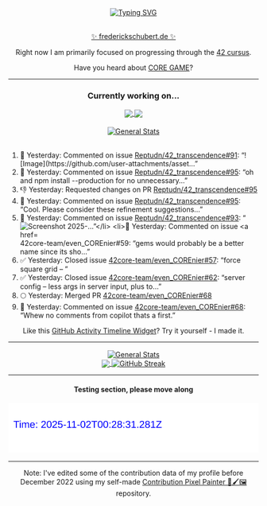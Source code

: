 <div align="center">
	<a href="https://git.io/typing-svg"><img src="https://readme-typing-svg.demolab.com?font=Fira+Code&size=30&pause=1000&color=70A5FD&background=1A1B27&center=true&vCenter=true&repeat=false&random=false&width=550&lines=%F0%9F%91%8B+Hello+World!+I'm+Freddy!+%F0%9F%96%96" alt="Typing SVG" /></a>
</div>
<br>
<div align="center">
	<p></p><a href="https://frederickschubert.de">✨ frederickschubert.de ✨</a></p>
	<p>Right now I am primarily focused on progressing through the <a href="https://github.com/FreddyMSchubert/42_cursus">42 cursus</a>.</p>
	<p>Have you heard about <a href="https://coregame.de/">CORE GAME</a>?</p>
</div>

<hr>

<div align="center">

### Currently working on...

<!-- [![current_repo](https://github-readme-stats.vercel.app/api/pin/?username=FreddyMSchubert&repo=Crafty_Concoctions&theme=tokyonight)](https://github.com/FreddyMSchubert/Crafty_Concoctions) -->

<div align="center">
	<a href="https://github.com/Reptudn/42_transcendence" target="_blank">
		<img align="center" src="https://github-readme-stats.vercel.app/api/pin/?username=Reptudn&repo=42_transcendence&theme=tokyonight" />
	</a>
	<a href="https://github.com/42core-team/even_COREnier" target="_blank">
		<img align="center" src="https://github-readme-stats.vercel.app/api/pin/?username=42core-team&repo=even_COREnier&theme=tokyonight" />
	</a>
</div>

<br>

<div align="center">
	<a href="https://github.com/FreddyMSchubert/42_cursus" target="_blank">
		<img align="center" src="https://github-readme-stats.vercel.app/api/pin/?username=FreddyMSchubert&repo=42_cursus&theme=tokyonight" alt="General Stats" />
	</a>
</div>

<br>

<div align="left">
<ol>
<!-- ACTIVITY:START -->
<li>💬 Yesterday: Commented on issue <a href="https://github.com/Reptudn/42_transcendence/issues/91#issuecomment-3127079178">Reptudn/42_transcendence#91</a>: “![Image](https://github.com/user-attachments/asset…”</li>
<li>💬 Yesterday: Commented on issue <a href="https://github.com/Reptudn/42_transcendence/pull/95#issuecomment-3127074033">Reptudn/42_transcendence#95</a>: “oh and npm install --production for no unnecessary…”</li>
<li>👎 Yesterday: Requested changes on PR <a href="https://github.com/Reptudn/42_transcendence/pull/95">Reptudn/42_transcendence#95</a></li>
<li>💬 Yesterday: Commented on issue <a href="https://github.com/Reptudn/42_transcendence/pull/95#issuecomment-3127067860">Reptudn/42_transcendence#95</a>: “Cool. Please consider these refinement suggestions…”</li>
<li>💬 Yesterday: Commented on issue <a href="https://github.com/Reptudn/42_transcendence/pull/93#issuecomment-3127036106">Reptudn/42_transcendence#93</a>: “<img width="372" height="61" alt="Screenshot 2025-…”</li>
<li>💬 Yesterday: Commented on issue <a href="https://github.com/42core-team/even_COREnier/issues/59#issuecomment-3126774521">42core-team/even_COREnier#59</a>: “gems would probably be a better name since its sho…”</li>
<li>✅ Yesterday: Closed issue <a href="https://github.com/42core-team/even_COREnier/issues/57">42core-team/even_COREnier#57</a>: “force square grid – ”</li>
<li>✅ Yesterday: Closed issue <a href="https://github.com/42core-team/even_COREnier/issues/62">42core-team/even_COREnier#62</a>: “server config – less args in server input, plus to…”</li>
<li>🌕 Yesterday: Merged PR <a href="https://github.com/42core-team/even_COREnier/pull/68">42core-team/even_COREnier#68</a></li>
<li>💬 Yesterday: Commented on issue <a href="https://github.com/42core-team/even_COREnier/pull/68#issuecomment-3126243650">42core-team/even_COREnier#68</a>: “Whew no comments from copilot thats a first.”</li>
<!-- ACTIVITY:END -->
</ol>
</div>

Like this [GitHub Activity Timeline Widget](https://github.com/FreddyMSchubert/github-activity-timeline)? Try it yourself - I made it.

<hr>

<div align="center">
	<a href="https://github.com/anuraghazra/github-readme-stats" target="_blank">
		<img height=200 align="center" src="https://github-readme-stats.vercel.app/api?username=FreddyMSchubert&show_icons=true&theme=tokyonight&card_width=650" alt="General Stats" />
	</a>
</div>

<div align="center">
	<a href="https://github.com/anuraghazra/github-readme-stats" target="_blank">
		<img height=200 align="center" src="https://github-readme-stats.vercel.app/api/top-langs/?username=FreddyMSchubert&layout=donut&theme=tokyonight&card_width=320">
	</a>
	<a href="https://github.com/DenverCoder1/github-readme-streak-stats" target="_blank">
		<img height=200 align="center" src="https://streak-stats.demolab.com?user=FreddyMSchubert&theme=tokyonight&date_format=j%20M%5B%20Y%5D&card_width=320&card_height=200&hide_total_contributions=true" alt="GitHub Streak" />
	</a>
</div>

<hr>

#### Testing section, please move along

![GitHub Defenders SVG](https://github.com/FreddyMSchubert/FreddyMSchubert/blob/github_defenders_output/output.svg)

<hr>

Note: I've edited some of the contribution data of my profile before December 2022 using my self-made [Contribution Pixel Painter 🎨🖌️🖼️](https://github.com/FreddyMSchubert/contribution-pixel-painter) repository.
